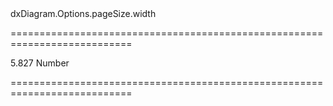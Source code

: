 <!--id-->dxDiagram.Options.pageSize.width<!--/id-->
===========================================================================
<!--default-->5.827<!--/default-->
<!--type-->Number<!--/type-->
===========================================================================

<!--shortDescription-->

<!--/shortDescription-->

<!--fullDescription-->

<!--/fullDescription-->